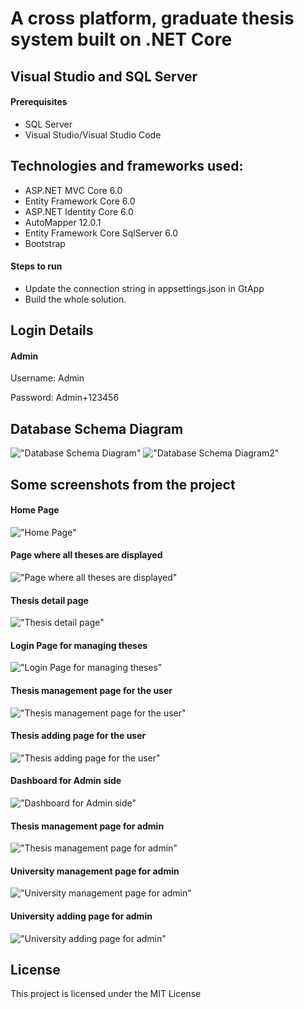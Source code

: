 # A cross platform, graduate thesis system built on .NET Core 

## Visual Studio and SQL Server

#### Prerequisites

- SQL Server
- Visual Studio/Visual Studio Code

## Technologies and frameworks used:

- ASP.NET MVC Core 6.0
- Entity Framework Core 6.0
- ASP.NET Identity Core 6.0
- AutoMapper 12.0.1
- Entity Framework Core SqlServer 6.0
- Bootstrap

#### Steps to run

- Update the connection string in appsettings.json in GtApp
- Build the whole solution.

## Login Details

#### Admin
Username: Admin

Password: Admin+123456


## Database Schema Diagram

!["Database Schema Diagram"](https://github.com/IlkerDEMIR-s/GraduateThesisProject/blob/master/GtApp/wwwroot/images/db.png)
!["Database Schema Diagram2"](https://github.com/IlkerDEMIR-s/GraduateThesisProject/blob/master/GtApp/wwwroot/images/db2.png)

## Some screenshots from the project

#### Home Page
!["Home Page"](https://github.com/IlkerDEMIR-s/GraduateThesisProject/blob/master/GtApp/wwwroot/images/si1.png)

#### Page where all theses are displayed
!["Page where all theses are displayed"](https://github.com/IlkerDEMIR-s/GraduateThesisProject/blob/master/GtApp/wwwroot/images/si2.png)

#### Thesis detail page
!["Thesis detail page"](https://github.com/IlkerDEMIR-s/GraduateThesisProject/blob/master/GtApp/wwwroot/images/si3.png)

#### Login Page for managing theses
!["Login Page for managing theses"](https://github.com/IlkerDEMIR-s/GraduateThesisProject/blob/master/GtApp/wwwroot/images/si4.png)

#### Thesis management page for the user
!["Thesis management page for the user"](https://github.com/IlkerDEMIR-s/GraduateThesisProject/blob/master/GtApp/wwwroot/images/si5.png)

#### Thesis adding page for the user
!["Thesis adding page for the user"](https://github.com/IlkerDEMIR-s/GraduateThesisProject/blob/master/GtApp/wwwroot/images/si6.png)

#### Dashboard for Admin side
!["Dashboard for Admin side"](https://github.com/IlkerDEMIR-s/GraduateThesisProject/blob/master/GtApp/wwwroot/images/si7.png)

#### Thesis management page for admin
!["Thesis management page for admin"](https://github.com/IlkerDEMIR-s/GraduateThesisProject/blob/master/GtApp/wwwroot/images/si8.png)

#### University management page for admin
!["University management page for admin"](https://github.com/IlkerDEMIR-s/GraduateThesisProject/blob/master/GtApp/wwwroot/images/si9.png)

#### University adding page for admin
!["University adding page for admin"](https://github.com/IlkerDEMIR-s/GraduateThesisProject/blob/master/GtApp/wwwroot/images/si10.png)

## License

This project is licensed under the MIT License









